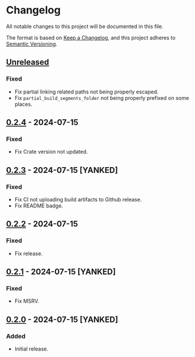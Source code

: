 # Changelog

All notable changes to this project will be documented in this file.

The format is based on [Keep a Changelog](https://keepachangelog.com/en/1.1.0/),
and this project adheres to [Semantic Versioning](https://semver.org/spec/v2.0.0.html).

## [Unreleased]

### Fixed

- Fix partial linking related paths not being properly escaped.
- Fix `partial_build_segments_folder` not being properly prefixed on some places.

## [0.2.4] - 2024-07-15

### Fixed

- Fix Crate version not updated.

## [0.2.3] - 2024-07-15 [YANKED]

### Fixed

- Fix CI not uploading build artifacts to Github release.
- Fix README badge.

## [0.2.2] - 2024-07-15

### Fixed

- Fix release.

## [0.2.1] - 2024-07-15 [YANKED]

### Fixed

- Fix MSRV.

## [0.2.0] - 2024-07-15 [YANKED]

### Added

- Initial release.

[unreleased]: https://github.com/decompals/slinky/compare/0.2.4...main

[0.2.4]: https://github.com/Decompollaborate/spimdisasm/compare/0.2.3...0.2.4
[0.2.3]: https://github.com/Decompollaborate/spimdisasm/compare/0.2.2...0.2.3
[0.2.2]: https://github.com/Decompollaborate/spimdisasm/compare/0.2.1...0.2.2
[0.2.1]: https://github.com/Decompollaborate/spimdisasm/compare/0.2.0...0.2.1
[0.2.0]: https://github.com/decompals/slinky/releases/tag/0.2.0
